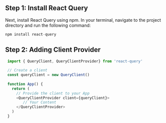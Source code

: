 ## Step 1: Install React Query
Next, install React Query using npm. In your terminal, navigate to the project directory and run the following command:

```js
npm install react-query
```

## Step 2: Adding Client Provider
```js
 import { QueryClient, QueryClientProvider} from 'react-query'
 
 // Create a client
 const queryClient = new QueryClient()
 
 function App() {
   return (
     // Provide the client to your App
     <QueryClientProvider client={queryClient}>
        // Your Content
     </QueryClientProvider>
   )
 }
 ```